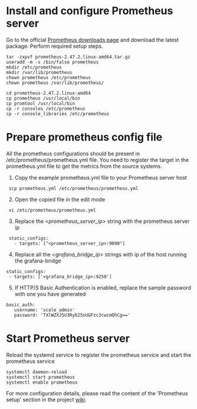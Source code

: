 # Install and configure Prometheus server

Go to the official [Prometheus downloads page](https://prometheus.io/download/) and download the latest package.
Perform required setup steps.

   ```
   tar -zxpvf prometheus-2.47.2.linux-amd64.tar.gz
   useradd -m -s /bin/false prometheus
   mkdir /etc/prometheus
   mkdir /var/lib/prometheus
   chown prometheus /etc/prometheus
   chown prometheus /var/lib/prometheus/

   cd prometheus-2.47.2.linux-amd64
   cp prometheus /usr/local/bin
   cp promtool /usr/local/bin
   cp -r consoles /etc/prometheus
   cp -r console_libraries /etc/prometheus
   ```


# Prepare prometheus config file

All the prometheus configurations should be present in /etc/prometheus/prometheus.yml file.
You need to register the target in the prometheus.yml file to get the metrics from the source systems.


   1. Copy the example prometheus.yml file to your Prometheus server host

   ```
    scp prometheus.yml /etc/prometheus/prometheus.yml
   ```

   2. Open the copied file in the edit mode

   ```
    vi /etc/prometheus/prometheus.yml
   ```

   3. Replace the *<prometheus_server_ip>* string with the prometheus server ip

   ```
    static_configs:
      - targets: ["<prometheus_server_ip>:9090"]
   ```

   4. Replace all the *<grafana_bridge_ip>* strings with ip of the host running the grafana-bridge

   ```
   static_configs:
    - targets: ['<grafana_bridge_ip>:9250']
   ```

   5. If HTTP/S Basic Authentication is enabled, replace the sample password with one you have generated
   ```
   basic_auth:
      username: 'scale_admin'
      password: 'TXlWZXJ5U3Ryb25nUGFzc3cwcmQhCg=='
   ```


# Start Prometheus server

   Reload the systemd service to register the prometheus service and start the prometheus service

   ```
   systemctl daemon-reload
   systemctl start prometheus
   systemctl enable prometheus
   ```

For more configuration details, please read the content of the  'Prometheus setup' section in the project [wiki](https://github.com/IBM/ibm-spectrum-scale-bridge-for-grafana/wiki).
